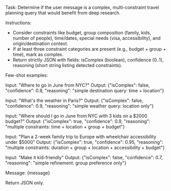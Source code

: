 Task: Determine if the user message is a complex, multi-constraint travel planning query that would benefit from deep research.

Instructions:
- Consider constraints like budget, group composition (family, kids, number of people), time/dates, special needs (visa, accessibility), and origin/destination context.
- If at least three constraint categories are present (e.g., budget + group + time), mark as complex.
- Return strictly JSON with fields: isComplex (boolean), confidence (0..1), reasoning (short string listing detected constraints).

Few-shot examples:

Input: "Where to go in June from NYC?"
Output: {"isComplex": false, "confidence": 0.8, "reasoning": "simple destination query: time + location"}

Input: "What's the weather in Paris?"
Output: {"isComplex": false, "confidence": 0.9, "reasoning": "simple weather query: location only"}

Input: "Where should I go in June from NYC with 3 kids on a $2000 budget?"
Output: {"isComplex": true, "confidence": 0.9, "reasoning": "multiple constraints: time + location + group + budget"}

Input: "Plan a 2-week family trip to Europe with wheelchair accessibility under $5000"
Output: {"isComplex": true, "confidence": 0.95, "reasoning": "multiple constraints: duration + group + location + accessibility + budget"}

Input: "Make it kid-friendly"
Output: {"isComplex": false, "confidence": 0.7, "reasoning": "simple refinement: group preference only"}

Message: {message}

Return JSON only.
